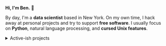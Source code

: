 __Hi, I'm Ben.__ 👋

By day, I'm a __data scientist__ based in New York. On my own time, I hack away
at personal projects and try to support __free software__. I usually focus on
__Python__, natural language processing, and __cursed Unix features__.

<details>
  <summary>Active-ish projects</summary>
  <br>

| Name                                                                                       | Status                                                                                                                                                                                                                                                                                                                                                                                                                                                                                                                                                                                                                                                                                                                             | Current Release   |
|:-------------------------------------------------------------------------------------------|:-----------------------------------------------------------------------------------------------------------------------------------------------------------------------------------------------------------------------------------------------------------------------------------------------------------------------------------------------------------------------------------------------------------------------------------------------------------------------------------------------------------------------------------------------------------------------------------------------------------------------------------------------------------------------------------------------------------------------------------|:------------------|
| [💬 benjcunningham.github.io](https://github.com/benjcunningham/benjcunningham.github.io)   |                                                                                                                                                                                                                                                                                                                                                                                                                                                                                                                                                                                                                                                                                                                                    |                   |
| [🍪 cookiecutter-sphinx-theme](https://github.com/benjcunningham/cookiecutter-sphinx-theme) |                                                                                                                                                                                                                                                                                                                                                                                                                                                                                                                                                                                                                                                                                                                                    |                   |
| [🌱 dotfiles](https://github.com/benjcunningham/dotfiles)                                   | [![Full](https://github.com/benjcunningham/dotfiles/actions/workflows/full.yaml/badge.svg)](https://github.com/benjcunningham/dotfiles/actions/workflows/full.yaml) <br> [![Minimal](https://github.com/benjcunningham/dotfiles/actions/workflows/minimal.yaml/badge.svg)](https://github.com/benjcunningham/dotfiles/actions/workflows/minimal.yaml) <br> [![Lint](https://github.com/benjcunningham/dotfiles/actions/workflows/lint.yaml/badge.svg)](https://github.com/benjcunningham/dotfiles/actions/workflows/lint.yaml) <br> [![Documentation](https://github.com/benjcunningham/dotfiles/actions/workflows/documentation.yaml/badge.svg)](https://github.com/benjcunningham/dotfiles/actions/workflows/documentation.yaml) |                   |

</details>